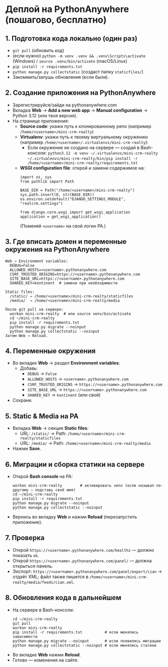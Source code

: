 # Деплой на PythonAnywhere (пошагово, бесплатно)

## 1. Подготовка кода локально (один раз)
- `git pull` (обновить код)
- (если нужно) `python -m venv .venv && .venv\Scripts\activate` (Windows) / `source .venv/bin/activate` (macOS/Linux)
- `pip install -r requirements.txt`
- `python manage.py collectstatic` (создаст папку `staticfiles/`)
- Закоммить/запушь обновления (если были).

## 2. Создание приложения на PythonAnywhere
- Зарегистрируйся/зайди на pythonanywhere.com
- Вкладка **Web** → **Add a new web app** → **Manual configuration** → Python 3.12 (или твоя версия).
- На странице приложения:
  - **Source code**: укажи путь к клонированному репо (например `/home/<username>/mini-crm-realty`)
  - **Virtualenv**: укажи путь к твоему виртуальному окружению (например `/home/<username>/.virtualenvs/mini-crm-realty`):
    * Если окружение не создано на сервере — создай в Bash-консоли:
      `python3.12 -m venv ~/.virtualenvs/mini-crm-realty`
      `~/.virtualenvs/mini-crm-realty/bin/pip install -r /home/<username>/mini-crm-realty/requirements.txt`
  - **WSGI configuration file**: открой и замени содержимое на:
    ```
    import os, sys
    from pathlib import Path

    BASE_DIR = Path("/home/<username>/mini-crm-realty")
    sys.path.insert(0, str(BASE_DIR))
    os.environ.setdefault("DJANGO_SETTINGS_MODULE", "realcrm.settings")

    from django.core.wsgi import get_wsgi_application
    application = get_wsgi_application()
    ```
    (Поменяй `<username>` на свой логин PA.)

## 3. Где вписать домен и переменные окружения на PythonAnywhere

```
Web → Environment variables:
  DEBUG=False
  ALLOWED_HOSTS=<username>.pythonanywhere.com
  CSRF_TRUSTED_ORIGINS=https://<username>.pythonanywhere.com
  SITE_BASE_URL=https://<username>.pythonanywhere.com
  SHARED_KEY=kontinent  # замени при необходимости

Static files:
  /static/ → /home/<username>/mini-crm-realty/staticfiles
  /media/  → /home/<username>/mini-crm-realty/media

После git pull на сервере:
  workon mini-crm-realty  # или source venv/bin/activate
  cd ~/mini-crm-realty
  pip install -r requirements.txt
  python manage.py migrate --noinput
  python manage.py collectstatic --noinput
Затем Web → Reload.
```

## 4. Переменные окружения
- Во вкладке **Web** → раздел **Environment variables**:
  - Добавь:
    - `DEBUG` → `False`
    - `ALLOWED_HOSTS` → `<username>.pythonanywhere.com`
    - `CSRF_TRUSTED_ORIGINS` → `https://<username>.pythonanywhere.com`
    - `SITE_BASE_URL` → `https://<username>.pythonanywhere.com`
    - `SHARED_KEY` → `kontinent` (или свой)
- Сохрани.

## 5. Static & Media на PA
- Вкладка **Web** → секция **Static files**:
  - URL: `/static/` → Path: `/home/<username>/mini-crm-realty/staticfiles`
  - URL: `/media/`  → Path: `/home/<username>/mini-crm-realty/media`
- Нажми **Save**.

## 6. Миграции и сборка статики на сервере
- Открой **Bash console** на PA:
  ```
  workon mini-crm-realty        # активировать venv (если называл по-другому — подставь своё имя)
  cd ~/mini-crm-realty
  pip install -r requirements.txt
  python manage.py migrate --noinput
  python manage.py collectstatic --noinput
  ```
- Вернись во вкладку **Web** и нажми **Reload** (перезапустить приложение).

## 7. Проверка
- Открой `https://<username>.pythonanywhere.com/healthz` — должно показать `ok`.
- Открой `https://<username>.pythonanywhere.com/panel/` — должна открыться панель.
- Экспорт: `https://<username>.pythonanywhere.com/panel/export/cian` → отдаёт XML; файл также пишется в `/home/<username>/mini-crm-realty/media/feeds/cian.xml`.

## 8. Обновления кода в дальнейшем
- На сервере в Bash-консоли:
  ```
  cd ~/mini-crm-realty
  git pull
  workon mini-crm-realty
  pip install -r requirements.txt          # если менялись зависимости
  python manage.py migrate --noinput       # если появились миграции
  python manage.py collectstatic --noinput # если менялись статики
  ```
- Во вкладке **Web** нажми **Reload**.
- Готово — изменения на сайте.
